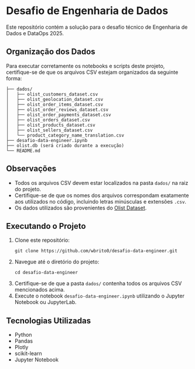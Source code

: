 <!DOCTYPE html>
<html lang="pt-BR">
<head>
  <meta charset="UTF-8">

</head>
<body>
  <h1>Desafio de Engenharia de Dados</h1>

  <p>Este repositório contém a solução para o desafio técnico de Engenharia de Dados e DataOps 2025.</p>

  <h2>Organização dos Dados</h2>

  <p>Para executar corretamente os notebooks e scripts deste projeto, certifique-se de que os arquivos CSV estejam organizados da seguinte forma:</p>

  <pre><code>├── dados/
│   ├── olist_customers_dataset.csv
│   ├── olist_geolocation_dataset.csv
│   ├── olist_order_items_dataset.csv
│   ├── olist_order_reviews_dataset.csv
│   ├── olist_order_payments_dataset.csv
│   ├── olist_orders_dataset.csv
│   ├── olist_products_dataset.csv
│   ├── olist_sellers_dataset.csv
│   └── product_category_name_translation.csv
├── desafio-data-engineer.ipynb
├── olist.db (será criado durante a execução)
└── README.md
</code></pre>

  <h2>Observações</h2>

  <ul>
    <li>Todos os arquivos CSV devem estar localizados na pasta <code>dados/</code> na raiz do projeto.</li>
    <li>Certifique-se de que os nomes dos arquivos correspondam exatamente aos utilizados no código, incluindo letras minúsculas e extensões <code>.csv</code>.</li>
    <li>Os dados utilizados são provenientes do <a href="https://www.kaggle.com/datasets/olistbr/brazilian-ecommerce">Olist Dataset</a>.</li>
  </ul>

  <h2> Executando o Projeto</h2>

  <ol>
    <li>Clone este repositório:
      <pre><code>git clone https://github.com/wbrito0/desafio-data-engineer.git</code></pre>
    </li>
    <li>Navegue até o diretório do projeto:
      <pre><code>cd desafio-data-engineer</code></pre>
    </li>
    <li>Certifique-se de que a pasta <code>dados/</code> contenha todos os arquivos CSV mencionados acima.</li>
    <li>Execute o notebook <code>desafio-data-engineer.ipynb</code> utilizando o Jupyter Notebook ou JupyterLab.</li>
  </ol>

  <h2>Tecnologias Utilizadas</h2>

  <ul>
    <li>Python</li>
    <li>Pandas</li>
    <li>Plotly</li>
    <li>scikit-learn</li>
    <li>Jupyter Notebook</li>
  </ul>
</body>
</html>

